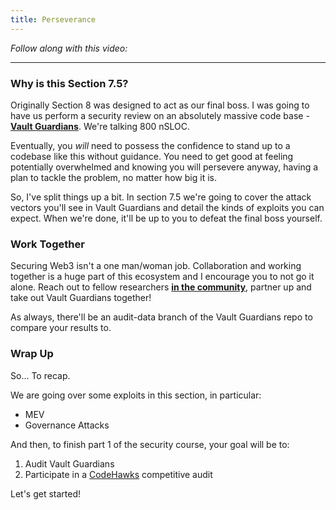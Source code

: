 ```yaml
---
title: Perseverance
---
```


_Follow along with this video:_

---

### Why is this Section 7.5?

Originally Section 8 was designed to act as our final boss. I was going to have us perform a security review on an absolutely massive code base - [**Vault Guardians**](https://github.com/Cyfrin/8-vault-guardians-audit). We're talking 800 nSLOC.

Eventually, you _will_ need to possess the confidence to stand up to a codebase like this without guidance. You need to get good at feeling potentially overwhelmed and knowing you will persevere anyway, having a plan to tackle the problem, no matter how big it is.

So, I've split things up a bit. In section 7.5 we're going to cover the attack vectors you'll see in Vault Guardians and detail the kinds of exploits you can expect. When we're done, it'll be up to you to defeat the final boss yourself.

### Work Together

Securing Web3 isn't a one man/woman job. Collaboration and working together is a huge part of this ecosystem and I encourage you to not go it alone. Reach out to fellow researchers [**in the community**](https://discord.gg/cyfrin), partner up and take out Vault Guardians together!

As always, there'll be an audit-data branch of the Vault Guardians repo to compare your results to.

### Wrap Up

So... To recap.

We are going over some exploits in this section, in particular:

- MEV
- Governance Attacks

And then, to finish part 1 of the security course, your goal will be to:

1.  Audit Vault Guardians
2.  Participate in a [CodeHawks](https://www.codehawks.com/) competitive audit

Let's get started!
